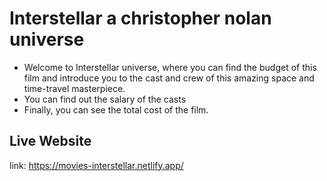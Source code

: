 # Interstellar a christopher nolan universe

- Welcome to Interstellar universe, where you can find the budget of this film and introduce you to the cast and crew of this amazing space and time-travel masterpiece.
- You can find out the salary of the casts
- Finally, you can see the total cost of the film.

## Live Website

link: https://movies-interstellar.netlify.app/
